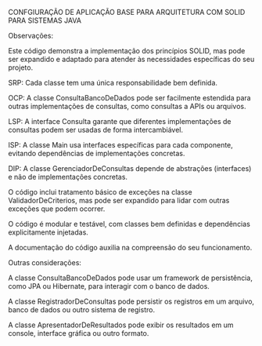 CONFGIURAÇÃO DE APLICAÇÃO BASE PARA ARQUITETURA COM SOLID PARA SISTEMAS JAVA



Observações:

Este código demonstra a implementação dos princípios SOLID, mas pode ser expandido e adaptado para atender às necessidades específicas do seu projeto.

SRP: Cada classe tem uma única responsabilidade bem definida.

OCP: A classe ConsultaBancoDeDados pode ser facilmente estendida para outras implementações de consultas, como consultas a APIs ou arquivos.

LSP: A interface Consulta garante que diferentes implementações de consultas podem ser usadas de forma intercambiável.

ISP: A classe Main usa interfaces específicas para cada componente, evitando dependências de implementações concretas.

DIP: A classe GerenciadorDeConsultas depende de abstrações (interfaces) e não de implementações concretas.

O código inclui tratamento básico de exceções na classe ValidadorDeCriterios, mas pode ser expandido para lidar com outras exceções que podem ocorrer.

O código é modular e testável, com classes bem definidas e dependências explicitamente injetadas.

A documentação do código auxilia na compreensão do seu funcionamento.



Outras considerações:

A classe ConsultaBancoDeDados pode usar um framework de persistência, como JPA ou Hibernate, para interagir com o banco de dados.

A classe RegistradorDeConsultas pode persistir os registros em um arquivo, banco de dados ou outro sistema de registro.

A classe ApresentadorDeResultados pode exibir os resultados em um console, interface gráfica ou outro formato.
